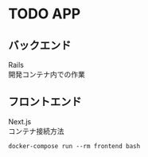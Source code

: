# TODO APP
## バックエンド
Rails<br>
開発コンテナ内での作業

## フロントエンド
Next.js<br>
コンテナ接続方法
```
docker-compose run --rm frontend bash
```
